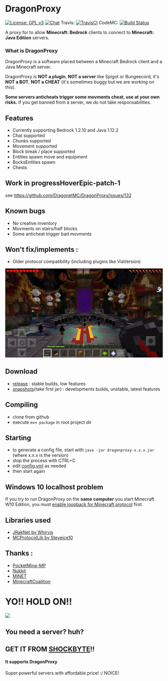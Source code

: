 # DragonProxy

[![License: GPL v3](https://img.shields.io/badge/License-GPL%20v3-blue.svg)](http://www.gnu.org/licenses/gpl-3.0)
[![Chat](https://img.shields.io/badge/chat-on%20discord-7289da.svg)](https://discord.gg/CmkxTz2)
Travis: [![TravisCI](https://travis-ci.org/DragonetMC/DragonProxy.svg?branch=master)](https://travis-ci.org/DragonetMC/DragonProxy)
CodeMC: [![Build Status](https://ci.codemc.org/buildStatus/icon?job=DragonProxy)](https://ci.codemc.org/job/DragonProxy/)

A proxy for to allow **Minecraft: Bedrock** clients to connect to **Minecraft: Java Edition** servers.

### What is DragonProxy
DragonProxy is a software placed between a Minecraft Bedrock client and a Java Minecraft server.

DragonProxy is __NOT a plugin__, __NOT a server__ like Spigot or Bungeecord, it's __NOT a BOT__, __NOT a CHEAT__ (it's sometimes buggy but we are working on this).

__Some servers anticheats trigger some movments cheat, use at your own risks.__
If you get banned from a server, we do not take responsabilities.

## Features
- Currently supporting Bedrock 1.2.10 and Java 1.12.2
- Chat supported
- Chunks supported
- Movement supported
- Block break / place supported
- Entities spawn move and equipment
- BocksEntities spawn
- Chests

## Work in progressHoverEpic-patch-1
see https://github.com/DragonetMC/DragonProxy/issues/132

## Known bugs
 - No creative inventory
 - Movments on stairs/half blocks
 - Some anticheat trigger bad movments

## Won't fix/implements :
 - Older protocol compatibility (including plugins like ViaVersion)

![Screenshot](https://github.com/DragonetMC/DragonProxy/raw/master/screenshots/hypixel.png)

## Download
 - [release](https://github.com/DragonetMC/DragonProxy/releases) : stable builds, low features
 - [snapshots](https://ci.codemc.org/view/DragonetMC/job/DragonProxy/lastSuccessfulBuild/artifact/proxy/target/)(take first jar) : developments builds, unstable, latest features

## Compiling
 - clone from github
 - execute ```mvn package``` in root project dir

## Starting
 - to generate a config file, start with ```java -jar dragonproxy-x.x.x.jar``` (where x.x.x is the version)
 - stop the process with CTRL+C
 - edit [config.yml](https://github.com/DragonetMC/DragonProxy/blob/master/proxy/src/main/resources/config.yml) as needed
 - then start again

## Windows 10 localhost problem
If you try to run DragonProxy on the __same computer__ you start Minecraft W10 Edition, you must [enable loopback for Minecraft protocol](http://pmmp.readthedocs.io/en/rtfd/faq/connecting/win10localhostcantconnect.html) first.

## Libraries used
* [JRakNet by Whirvis](https://github.com/JRakNet/JRakNet)
* [MCProtocolLib by Steveice10](https://github.com/Steveice10/MCProtocolLib)

## Thanks :
* [PocketMine-MP](https://github.com/pmmp/PocketMine-MP)
* [Nukkit](https://github.com/NukkitX/Nukkit)
* [MINET](https://github.com/NiclasOlofsson/MiNET)
* [MinecraftCoalition](http://wiki.vg)

# YO!! HOLD ON!! 
[![](https://shockbyte.com/assets/img/logo-2017.png)](https://shockbyte.com/partner/dragonet)
## You need a server? huh? 
## GET IT FROM [SHOCKBYTE](https://shockbyte.com/partner/dragonet)!! 
#### It supports DragonProxy
Super powerful servers with affordable price! :/ NOICE! 
